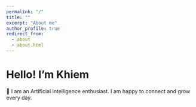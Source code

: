 ```yaml
---
permalink: "/"
title: ""
excerpt: "About me"
author_profile: true
redirect_from: 
  - about
  - about.html
---
```


# **Hello! I’m Khiem**
🌱 I am an Artificial Intelligence enthusiast. I am happy to connect and grow every day. 